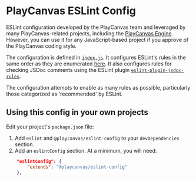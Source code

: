 # PlayCanvas ESLint Config

ESLint configuration developed by the PlayCanvas team and leveraged by many PlayCanvas-related projects, including the [PlayCanvas Engine][engine]. However, you can use it for any JavaScript-based project if you approve of the PlayCanvas coding style.

The configuration is defined in [`index.js`][index]. It configures ESLint's rules in the same order as they are enumerated [here][rules]. It also configures rules for checking JSDoc comments using the ESLint plugin [`eslint-plugin-jsdoc-rules`][jsdoc-plugin].

The configuration attempts to enable as many rules as possible, particularly those categorized as 'recommended' by ESLint.

## Using this config in your own projects

Edit your project's `package.json` file:

1. Add `eslint` and `@playcanvas/eslint-config` to your `devDependencies` section.
2. Add an `eslintConfig` section. At a minimum, you will need:

```json
    "eslintConfig": {
        "extends": "@playcanvas/eslint-config"
    },
```

[engine]: https://github.com/playcanvas/engine
[index]: https://github.com/playcanvas/playcanvas-eslint-config/blob/master/index.js
[rules]: https://eslint.org/docs/rules/
[jsdoc-plugin]: https://github.com/gajus/eslint-plugin-jsdoc
